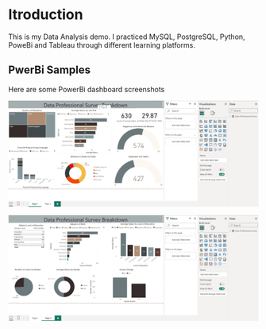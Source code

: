 # Itroduction
This is my Data Analysis demo.
I practiced MySQL, PostgreSQL, Python, PoweBi and Tableau through different learning platforms. 



## PwerBi Samples

Here are some PowerBi dashboard screenshots

![Data Professional survey breakdown 1](https://github.com/KRPat01/DataAnalysisdemo/blob/main/PowerBI/Data%20Professional%20Survey%20Pg1.png)


![Data Professional survey breakdown 2](https://github.com/KRPat01/DataAnalysisdemo/blob/main/PowerBI/Data%20Professional%20Survey%20Pg2.png)
